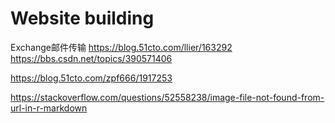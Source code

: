 



# Website building



Exchange邮件传输
https://blog.51cto.com/llier/163292
https://bbs.csdn.net/topics/390571406

https://blog.51cto.com/zpf666/1917253





https://stackoverflow.com/questions/52558238/image-file-not-found-from-url-in-r-markdown





